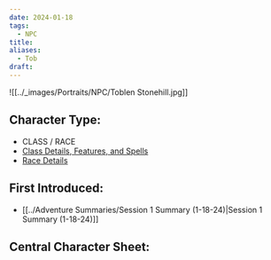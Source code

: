 ```yaml
---
date: 2024-01-18
tags:
  - NPC
title: 
aliases:
  - Tob
draft:
---
```

![[../_images/Portraits/NPC/Toblen Stonehill.jpg]]
## Character Type:
- CLASS / RACE
- [Class Details, Features, and Spells](https://www.dndbeyond.com/classes/)
- [Race Details](https://www.dndbeyond.com/races/)
## First Introduced:
 * [[../Adventure Summaries/Session 1 Summary (1-18-24)|Session 1 Summary (1-18-24)]]
## Central Character Sheet:


